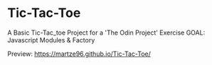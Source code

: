 # Tic-Tac-Toe
A Basic Tic-Tac_toe Project for a 'The Odin Project' Exercise
GOAL: Javascript Modules & Factory

Preview: https://martze96.github.io/Tic-Tac-Toe/

